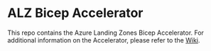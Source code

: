 # ALZ Bicep Accelerator

This repo contains the Azure Landing Zones Bicep Accelerator. For additional information on the Accelerator, please refer to the [Wiki](https://github.com/Azure/ALZ-Bicep/wiki/Accelerator).
